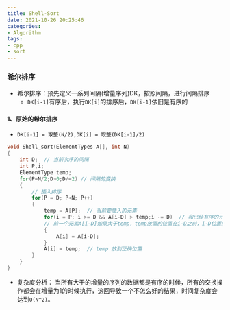 ```yaml
---
title: Shell-Sort
date: 2021-10-26 20:25:46
categories:
- Algorithm
tags:
- cpp
- sort
---
```


###  希尔排序

- 希尔排序：预先定义一系列间隔(增量序列)DK，按照间隔，进行间隔排序
  - `DK[i-1]`有序后，执行`DK[i]`的排序后，`DK[i-1]`依旧是有序的

#### 1、原始的希尔排序

- `DK[i-1] = 取整(N/2),DK[i] = 取整(DK[i-1]/2)`

```C++
void Shell_sort(ElementTypes A[], int N)
{
    int D;  // 当前次序的间隔
    int P,i;
    ElementType temp;
    for(P=N/2;D>0;D/=2) // 间隔的变换
    {
        // 插入排序 
        for(P = D; P<N; P++)
        {
        	temp = A[P];  // 当前要插入的元素 
            for(i = P; i >= D && A[i-D] > temp;i -= D)  // 和已经有序的元素进行比较
            // 前一个元素A[i-D]如果大于temp，temp放置的位置在i-D之前，i-D位置的元素向后移动
            {
                A[i] = A[i-D];
            }
            A[i] = temp;  // temp 放到正确位置
        }
    }
}

```

- 复杂度分析： 当所有大于的增量的序列的数据都是有序的时候，所有的交换操作都会在增量为1的时候执行，这回导致一个不怎么好的结果，时间复杂度会达到`O(N^2)`。


